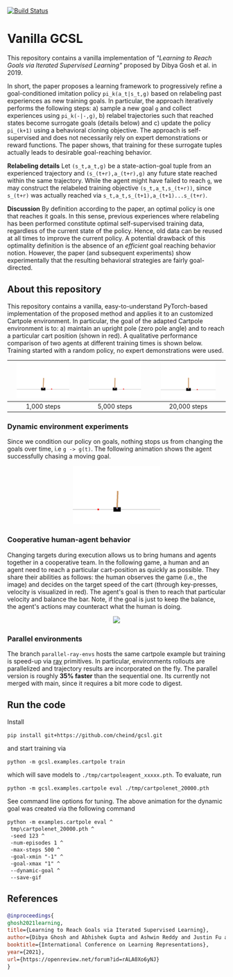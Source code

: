 [![Build Status](https://app.travis-ci.com/cheind/gcsl.svg?branch=main)](https://app.travis-ci.com/cheind/gcsl)
# Vanilla GCSL
This repository contains a vanilla implementation of *"Learning to Reach Goals via Iterated Supervised Learning"* proposed by Dibya Gosh et al. in 2019. 

In short, the paper proposes a learning framework to progressively refine a goal-conditioned imitation policy `pi_k(a_t|s_t,g)` based on relabeling past experiences as new training goals. In particular, the approach iteratively performs the following steps: a) sample a new goal `g` and collect experiences using `pi_k(-|-,g)`, b) relabel trajectories such that reached states become surrogate goals (details below) and c) update the policy `pi_(k+1)` using a behavioral cloning objective. The approach is self-supervised and does not necessarily rely on expert demonstrations or reward functions. The paper shows, that training for these surrogate tuples actually leads to desirable goal-reaching behavior.

**Relabeling details** 
Let `(s_t,a_t,g)` be a state-action-goal tuple from an experienced trajectory and `(s_(t+r),a_(t+r),g)` any future state reached within the same trajectory. While the agent might have failed to reach `g`, we may construct the relabeled training objective `(s_t,a_t,s_(t+r))`, since `s_(t+r)` was actually reached via `s_t,a_t,s_(t+1),a_(t+1)...s_(t+r)`. 

**Discussion** By definition according to the paper, an optimal policy is one that reaches it goals. In this sense, previous experiences where relabeling has been performed constitute optimal self-supervised training data, regardless of the current state of the policy. Hence, old data can be reused at all times to improve the current policy. A potential drawback of this optimality definition is the absence of an *efficient* goal reaching behavior notion. However, the paper (and subsequent experiments) show experimentally that the resulting behavioral strategies are fairly goal-directed.

## About this repository
This repository contains a vanilla, easy-to-understand  PyTorch-based implementation of the proposed method and applies it to an customized Cartpole environment. In particular, the goal of the adapted Cartpole environment is to: a) maintain an upright pole (zero pole angle) and to reach a particular cart position (shown in red). A qualitative performance comparison of two agents at different training times is shown below. Training started with a random policy, no expert demonstrations were used.

|<img src="./etc/cartpolenet_01000.gif"  width="80%">|<img src="./etc/cartpolenet_05000.gif"  width="80%">|<img src="./etc/cartpolenet_20000.gif"  width="80%">|
|:----------:|:----------:|:------------:|
| 1,000 steps | 5,000 steps | 20,000 steps |

### Dynamic environment experiments
Since we condition our policy on goals, nothing stops us from changing the goals over time, i.e `g -> g(t)`. The following animation shows the agent successfully chasing a moving goal.

<div align="center">
<img src="./etc/cartpolenet_20000_dynamic.gif"  width="40%">
</div>

### Cooperative human-agent behavior
Changing targets during execution allows us to bring humans and agents together in a cooperative team. In the following game, a human and an agent need to reach a particular cart-position as quickly as possible. They share their abilities as follows: the human observes the game (i.e., the image) and decides on the target speed of the cart (through key-presses, velocity is visualized in red). The agent's goal is then to reach that particular velocity and balance the bar. Note, if the goal is just to keep the balance, the agent's actions may counteract what the human is doing.

<div align="center">
<img src="./etc/cartpolenet_coop.gif" width="40%">
</div>

### Parallel environments

The branch `parallel-ray-envs` hosts the same cartpole example but training is speed-up via [ray](https://www.ray.io/) primitives. In particular, environments rollouts are parallelized and trajectory results are incorporated on the fly. The parallel version is roughly **35% faster** than the sequential one. Its currently not merged with main, since it requires a bit more code to digest.

## Run the code
Install
```
pip install git+https://github.com/cheind/gcsl.git
```
and start training via
```
python -m gcsl.examples.cartpole train
```
which will save models to `./tmp/cartpoleagent_xxxxx.pth`. To evaluate, run
```
python -m gcsl.examples.cartpole eval ./tmp/cartpolenet_20000.pth
```
See command line options for tuning. The above animation for the dynamic goal was created via the following command
```
python -m examples.cartpole eval ^
 tmp\cartpolenet_20000.pth ^
 -seed 123 ^
 -num-episodes 1 ^
 -max-steps 500 ^
 -goal-xmin "-1" ^
 -goal-xmax "1" ^
 --dynamic-goal ^
 --save-gif
```


## References
```bibtex
@inproceedings{
ghosh2021learning,
title={Learning to Reach Goals via Iterated Supervised Learning},
author={Dibya Ghosh and Abhishek Gupta and Ashwin Reddy and Justin Fu and Coline Manon Devin and Benjamin Eysenbach and Sergey Levine},
booktitle={International Conference on Learning Representations},
year={2021},
url={https://openreview.net/forum?id=rALA0Xo6yNJ}
}
```